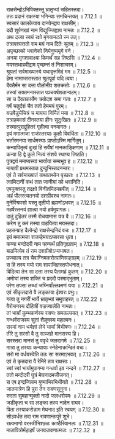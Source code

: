 

  
राक्षसेन्द्रोऽभिषिक्तस्तु भ्रातृभ्यां सहितस्तदा।  
ततः प्रदानं राक्षस्या भगिन्याः समचिन्तयत् ॥ 7.12.1 ॥   
स्वसारं कालकेयाय दानवेन्द्राय राक्षसीम्।  
ददौ शूर्पणखां नाम विद्युज्जिह्वाय नामतः ॥ 7.12.2 ॥   
अथ दत्त्वा स्वयं रक्षो मृगयामटते स्म तत्।  
तत्रापश्यत्ततो राम मयं नाम दितेः सुतम् ॥ 7.12.3 ॥   
अपृच्छत्को भवानेको निर्मनुष्यमृगे वने।  
अनया मृगशावाक्ष्या किमर्थं सह तिष्ठसि ॥ 7.12.4 ॥   
मयस्तथाब्रवीद्राम पृच्छन्तं तं निशाचरम्।  
श्रूयतां सर्वमाख्यास्ये यथावृत्तमिदं मम ॥ 7.12.5 ॥   
हेमा नामाप्सरास्तात श्रुतपूर्वा यदि त्वया।  
दैवतैर्मम सा दत्ता पौलोमीव शतक्रतोः ॥ 7.12.6 ॥   
तस्यां सक्तमनास्तात पञ्चवर्षशतान्यहम्।  
सा च दैवतकार्येण त्रयोदश समा गताः ॥ 7.12.7 ॥   
वर्षं चतुर्दशं चैव ततो हेममयं पुरम्।  
वज्रवैडूर्यचित्रं च मायया निर्मितं मया ॥ 7.12.8 ॥   
तत्राहमवसं दीनस्तया हीनः सुदुःखितः ॥ 7.12.9 ॥   
तस्मात्पुराद्दुहितरं गृहीत्वा वनमागतः।  
इयं ममात्मजा राजंस्तस्याः कुक्षौ विवर्धिता ॥ 7.12.10 ॥   
भर्तारमनया सार्धमस्याः प्राप्तोऽस्मि मार्गितुम्।  
कन्यापितृत्वं दुःखं हि सर्वेषां मानकाङ्क्षिणाम् ॥ 7.12.11 ॥   
कन्या हि द्वे कुले नित्यं संशये स्थाप्य तिष्ठति।  
पुत्रद्वयं ममाप्यस्यां भार्यायां सम्बभूव ह ॥ 7.12.12 ॥   
मायावी प्रथमस्तात दुन्दुभिस्तदनन्तरः।  
एवं ते सर्वमाख्यातं याथातथ्येन पृच्छतः ॥ 7.12.13 ॥   
त्वामिदानीं कथं तात जानीयां को भवानिति।  
एवमुक्तस्तु तद्रक्षो विनीतमिदमब्रवीत् ॥ 7.12.14 ॥   
अहं पौलस्त्यतनयो दशग्रीवश्च नामतः।  
मुनेर्विश्रवसो यस्तु तृतीयो ब्रह्मणोऽभवत् ॥ 7.12.15 ॥   
महर्षेस्तनयं ज्ञात्वा मयो हर्षमुपागतः।  
दातुं दुहितरं तस्मै रोचयामास यत्र वै ॥ 7.12.16 ॥   
करेण तु करं तस्या ग्राहयित्वा मयस्तदा।  
प्रहसन्प्राह दैत्येन्द्रो राक्षसेन्द्रमिदं वचः ॥ 7.12.17 ॥   
इयं ममात्मजा राजन्हेमयाऽप्सरसा धृता।  
कन्या मन्दोदरी नाम पत्न्यर्थं प्रतिगृह्यताम् ॥ 7.12.18 ॥   
बाढमित्येव तं राम दशग्रीवोऽभ्यभाषत।  
प्रज्चाल्य तत्र चैवाग्निमकरोत्पाणिसङ्ग्रहम् ॥ 7.12.19 ॥   
स हि तस्य मयो राम शापाभिज्ञस्तपोधनात्।  
विदित्वा तेन सा दत्ता तस्य पैतामहं कुलम् ॥ 7.12.20 ॥   
अमोघां तस्य शक्तिं च प्रददौ परमाद्भुताम्।  
परेण तपसा लब्धां जघ्निवाँल्लक्ष्मणं यया ॥ 7.12.21 ॥   
एवं सीकृतदारो वै लङ्काया ईश्वरः प्रभुः।  
गत्वा तु नगरीं भार्ये भ्रातृभ्यां समुपाहरत् ॥ 7.12.22 ॥   
वैरोचनस्य दौहित्रीं वज्रज्वालेति नामतः।  
तां भार्यां कुम्भकर्णस्य रावणः समकल्पयत् ॥ 7.12.23 ॥   
गन्धर्वराजस्य सुतां शैलूषस्य महात्मनः।  
सरमां नाम धर्मज्ञां लेभे भार्यां विभीषणः ॥ 7.12.24 ॥   
तीरे तु सरसो वै तु सञ्जज्ञे मानसस्य हि।  
सरस्तदा मानसं तु ववृधे जलदागमे ॥ 7.12.25 ॥   
मात्रा तु तस्याः कन्यायाः स्नेहेनाक्रन्दितं वचः।  
सरो मा वर्धयस्वेति ततः सा सरमाऽभवत् ॥ 7.12.26 ॥   
एवं ते कृतदारा वै रेमिरे तत्र राक्षसाः।  
स्वां स्वां भार्यामुपागम्य गन्धर्वा इव नन्दने ॥ 7.12.27 ॥   
ततो मन्दोदरी पुत्रं मेघनादमजीजनत्।  
स एष इन्द्रजिन्नाम युष्माभिरभिधीयते ॥ 7.12.28 ॥   
जातमात्रेण हि पुरा तेन रावणसूनुना।  
रुदता सुमहान्मुक्तो नादो जलधरोपमः ॥ 7.12.29 ॥   
जडीकृता च सा लङ्का तस्य नादेन राघव।  
पिता तस्याकरोन्नाम मेघनाद इति स्वयम् ॥ 7.12.30 ॥   
सोऽवर्धत तदा राम रावणान्तःपुरे शुभे।  
रक्ष्यमाणो वरस्त्रीभिश्छन्नः काष्ठैरिवानलः ॥ 7.12.31 ॥   
मातापित्रोर्महाहर्षं जनयन्रावणात्मजः ॥ 7.12.32 ॥   
